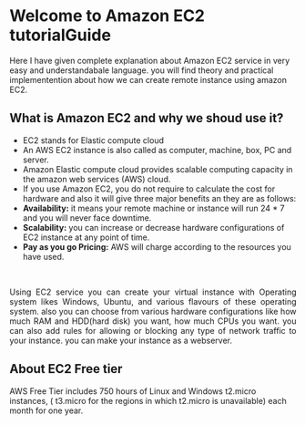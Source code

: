 
# Welcome to Amazon EC2 tutorialGuide
Here I have given complete explanation about Amazon EC2 service in very easy and understandabale language. 
you will find theory and practical implementention about how we can create remote instance using amazon EC2.


## What is Amazon EC2 and why we shoud use it?

<ul>
  <li>EC2 stands for Elastic compute cloud
  <li>An AWS EC2 instance is also called as computer, machine, box, PC and server.
  <li>Amazon Elastic compute cloud provides scalable computing capacity in the amazon web services (AWS) cloud. 
  <li>If you use Amazon EC2, you do not require to calculate the cost for hardware and also it will give three major benefits an they are as follows:
  
  <li> <b>Availability:</b> it means your remote machine or instance will run 24 * 7 and you will never face downtime.
  <li> <b>Scalability:</b> you can increase or decrease hardware configurations of EC2 instance at any point of time.
  <li> <b>Pay as you go Pricing:</b> AWS will charge according to the resources you have used.
</ul><br>

<p style="text-align:justify;">Using EC2 service you can create your virtual instance with Operating system likes Windows, Ubuntu, and various flavours of these operating system. also you can choose from various hardware configurations like how much RAM and HDD(hard disk) you want, how much CPUs you want. you can also add rules for allowing or blocking any type of network traffic to your instance. you can make your instance as a webserver.</p> 

## About EC2 Free tier
AWS Free Tier includes 750 hours of Linux and Windows t2.micro instances, ( t3.micro for the regions in which t2.micro is unavailable) each month for one year. 
